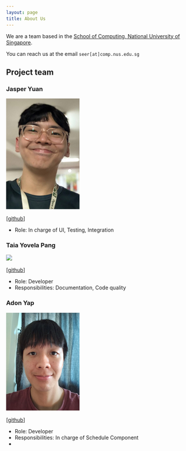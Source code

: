 ```yaml
---
layout: page
title: About Us
---
```


We are a team based in the [School of Computing, National University of Singapore](https://www.comp.nus.edu.sg).

You can reach us at the email `seer[at]comp.nus.edu.sg`

## Project team

### Jasper Yuan

<img src="images/yuanjasper.png" width="200px">

[[github](https://github.com/yuanjasper)]

* Role: In charge of UI, Testing, Integration

### Taia Yovela Pang

<img src="images/taiayovelapang.png" width="200px">

[[github](https://github.com/taiayovelapang)]

* Role: Developer
* Responsibilities: Documentation, Code quality

### Adon Yap

<img src="images/udonzzz.png" width="200px">

[[github](https://github.com/udonzzz)]

* Role: Developer
* Responsibilities: In charge of Schedule Component
* 